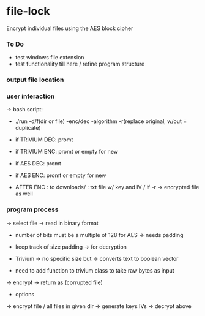 # file-lock
Encrypt individual files using the AES block cipher

### To Do
- test windows file extension
- test functionality till here / refine program structure

### output file location



### user interaction
-> bash script:
- ./run <path> -d/f(dir or file) -enc/dec -algorithm -r(replace original, w/out = duplicate)

- if TRIVIUM DEC: promt <key> <IV>
- if TRIVIUM ENC: promt <key> <IV> or empty for new

- if AES DEC: promt <key>
- if AES ENC: promt <key> or empty for new

- AFTER ENC : to downloads/ :
	 txt file w/ key and IV / 
	 if -r -> encrypted file as well



### program process
-> select file
-> read in binary format 

 - number of bits must be a multiple of 128 for AES -> needs padding
 - keep track of size padding -> for decryption

 - Trivium -> no specific size but -> converts text to boolean vector 
 - need to add function to trivium class to take raw bytes as input

-> encrypt 
-> return as (corrupted file) 


- options

-> encrypt file / all files in given dir
-> generate keys IVs
-> decrypt above